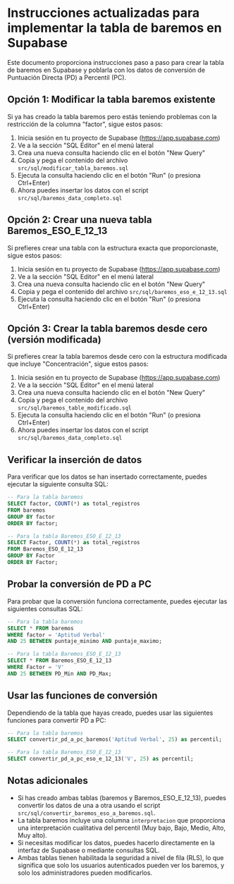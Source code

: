 # Instrucciones actualizadas para implementar la tabla de baremos en Supabase

Este documento proporciona instrucciones paso a paso para crear la tabla de baremos en Supabase y poblarla con los datos de conversión de Puntuación Directa (PD) a Percentil (PC).

## Opción 1: Modificar la tabla baremos existente

Si ya has creado la tabla baremos pero estás teniendo problemas con la restricción de la columna "factor", sigue estos pasos:

1. Inicia sesión en tu proyecto de Supabase (https://app.supabase.com)
2. Ve a la sección "SQL Editor" en el menú lateral
3. Crea una nueva consulta haciendo clic en el botón "New Query"
4. Copia y pega el contenido del archivo `src/sql/modificar_tabla_baremos.sql`
5. Ejecuta la consulta haciendo clic en el botón "Run" (o presiona Ctrl+Enter)
6. Ahora puedes insertar los datos con el script `src/sql/baremos_data_completo.sql`

## Opción 2: Crear una nueva tabla Baremos_ESO_E_12_13

Si prefieres crear una tabla con la estructura exacta que proporcionaste, sigue estos pasos:

1. Inicia sesión en tu proyecto de Supabase (https://app.supabase.com)
2. Ve a la sección "SQL Editor" en el menú lateral
3. Crea una nueva consulta haciendo clic en el botón "New Query"
4. Copia y pega el contenido del archivo `src/sql/baremos_eso_e_12_13.sql`
5. Ejecuta la consulta haciendo clic en el botón "Run" (o presiona Ctrl+Enter)

## Opción 3: Crear la tabla baremos desde cero (versión modificada)

Si prefieres crear la tabla baremos desde cero con la estructura modificada que incluye "Concentración", sigue estos pasos:

1. Inicia sesión en tu proyecto de Supabase (https://app.supabase.com)
2. Ve a la sección "SQL Editor" en el menú lateral
3. Crea una nueva consulta haciendo clic en el botón "New Query"
4. Copia y pega el contenido del archivo `src/sql/baremos_table_modificado.sql`
5. Ejecuta la consulta haciendo clic en el botón "Run" (o presiona Ctrl+Enter)
6. Ahora puedes insertar los datos con el script `src/sql/baremos_data_completo.sql`

## Verificar la inserción de datos

Para verificar que los datos se han insertado correctamente, puedes ejecutar la siguiente consulta SQL:

```sql
-- Para la tabla baremos
SELECT factor, COUNT(*) as total_registros
FROM baremos
GROUP BY factor
ORDER BY factor;

-- Para la tabla Baremos_ESO_E_12_13
SELECT Factor, COUNT(*) as total_registros
FROM Baremos_ESO_E_12_13
GROUP BY Factor
ORDER BY Factor;
```

## Probar la conversión de PD a PC

Para probar que la conversión funciona correctamente, puedes ejecutar las siguientes consultas SQL:

```sql
-- Para la tabla baremos
SELECT * FROM baremos
WHERE factor = 'Aptitud Verbal'
AND 25 BETWEEN puntaje_minimo AND puntaje_maximo;

-- Para la tabla Baremos_ESO_E_12_13
SELECT * FROM Baremos_ESO_E_12_13
WHERE Factor = 'V'
AND 25 BETWEEN PD_Min AND PD_Max;
```

## Usar las funciones de conversión

Dependiendo de la tabla que hayas creado, puedes usar las siguientes funciones para convertir PD a PC:

```sql
-- Para la tabla baremos
SELECT convertir_pd_a_pc_baremos('Aptitud Verbal', 25) as percentil;

-- Para la tabla Baremos_ESO_E_12_13
SELECT convertir_pd_a_pc_eso_e_12_13('V', 25) as percentil;
```

## Notas adicionales

- Si has creado ambas tablas (baremos y Baremos_ESO_E_12_13), puedes convertir los datos de una a otra usando el script `src/sql/convertir_baremos_eso_a_baremos.sql`.
- La tabla baremos incluye una columna `interpretacion` que proporciona una interpretación cualitativa del percentil (Muy bajo, Bajo, Medio, Alto, Muy alto).
- Si necesitas modificar los datos, puedes hacerlo directamente en la interfaz de Supabase o mediante consultas SQL.
- Ambas tablas tienen habilitada la seguridad a nivel de fila (RLS), lo que significa que solo los usuarios autenticados pueden ver los baremos, y solo los administradores pueden modificarlos.
